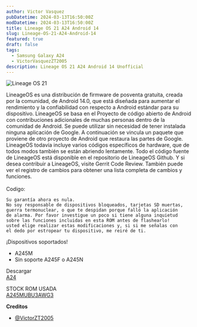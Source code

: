 ```yaml
---
author: Victor Vasquez
pubDatetime: 2024-03-13T16:50:00Z
modDatetime: 2024-03-13T16:50:00Z
title: Lineage OS 21 A24 Android 14
slug: Lineage-OS-21-A24-Android-14
featured: true
draft: false
tags:
  - Samsung Galaxy A24
  - VictorVasquezZT2005
description: Lineage OS 21 A24 Android 14 Unofficial
---
```

<Image src="https://raw.githubusercontent.com/VictorVasquezZT2005/ZTForum-Cloud/main/img/posts/lineage-os-21-a24.jpg" alt="Lineage OS 21"/>

LineageOS es una distribución de firmware de posventa gratuita, creada por la comunidad, de Android 14.0, que está diseñada para aumentar el rendimiento y la confiabilidad con respecto a Android estándar para su dispositivo.
LineageOS se basa en el Proyecto de código abierto de Android con contribuciones adicionales de muchas personas dentro de la comunidad de Android. Se puede utilizar sin necesidad de tener instalada ninguna aplicación de Google. A continuación se vincula un paquete que proviene de otro proyecto de Android que restaura las partes de Google. LineageOS todavía incluye varios códigos específicos de hardware, que de todos modos también se están abriendo lentamente.
Todo el código fuente de LineageOS está disponible en el repositorio de LineageOS Github. Y si desea contribuir a LineageOS, visite Gerrit Code Review. También puede ver el registro de cambios para obtener una lista completa de cambios y funciones.<br>
<br>
Codigo:<br>

```
Su garantía ahora es nula.
No soy responsable de dispositivos bloqueados, tarjetas SD muertas, 
guerra termonuclear, o que te despidan porque falló la aplicación 
de alarma. Por favor investigue un poco si tiene alguna inquietud 
sobre las funciones incluidas en esta ROM antes de flashearlo! 
usted elige realizar estas modificaciones y, si si me señalas con 
el dedo por estropear tu dispositivo, me reiré de ti.
```


¡Dispositivos soportados!
- A245M
- Sin soporte A245F o A245N

Descargar
<br>
<a href="https://github.com/VictorVasquezZT2005/LINEAGE-OS-A245M/releases/tag/LINEAGE-OS-21-A245M">A24</a>

STOCK ROM USADA
<br>
<a href="https://samfw.com/firmware/SM-A245M/ZTO/A245MUBU3AWG3">A245MUBU3AWG3</a>

<strong>Creditos</strong>
- <a href="https://t.me/VictorZT2005">@VictorZT2005</a>